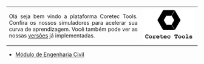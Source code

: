 <table>
  <tr>
    <td style="width:70%;">
      <p align="justify">
      Olá seja bem vindo a plataforma Coretec Tools. Confira os nossos simuladores para acelerar sua curva de aprendizagem. Você também pode ver as nossas <a href="wmpjrufg.github.io/coretectools/version.html" target="_blank">versões</a> já implementadas.
      </p>
    </td>
    <td style="width:50%;"><img src="imgs/2.svg"/></td>  
  </tr>
</table> 


<ul>
<li><a href="https://coretectoolsengcivil.streamlit.app/" target="_blank">Módulo de Engenharia Civil</a></li>
</ul>
